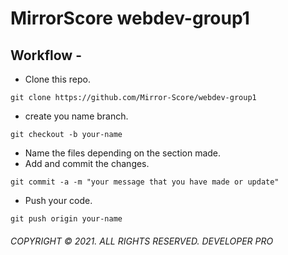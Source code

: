 # MirrorScore webdev-group1

## Workflow -
- Clone this repo.
```
git clone https://github.com/Mirror-Score/webdev-group1
```

- create you name branch.
```
git checkout -b your-name
```

- Name the files depending on the section made.
- Add and commit the changes.
```
git commit -a -m "your message that you have made or update"
```
- Push your code.
```
git push origin your-name
```

###### COPYRIGHT © 2021. ALL RIGHTS RESERVED. DEVELOPER PRO
